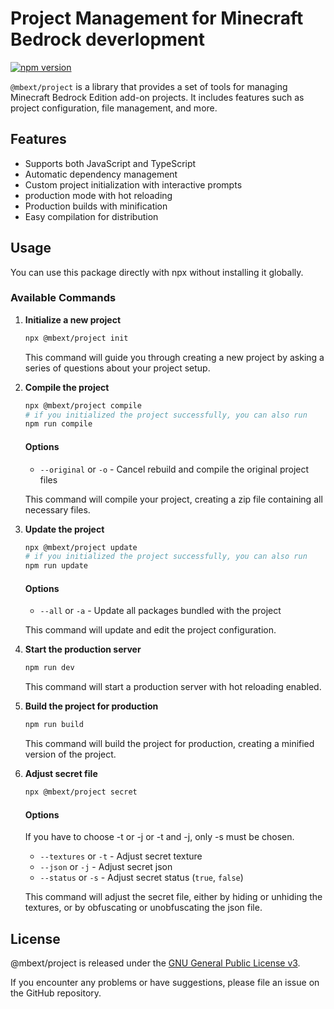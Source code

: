 # Project Management for Minecraft Bedrock deverlopment

[![npm version](https://badge.fury.io/js/%40mbext%2Fproject.svg)](https://www.npmjs.com/package/@mbext/project)

`@mbext/project` is a library that provides a set of tools for managing Minecraft Bedrock Edition add-on projects. It includes features such as project configuration, file management, and more.

## Features

- Supports both JavaScript and TypeScript
- Automatic dependency management
- Custom project initialization with interactive prompts
- production mode with hot reloading
- Production builds with minification
- Easy compilation for distribution

## Usage

You can use this package directly with npx without installing it globally.

### Available Commands

1. **Initialize a new project**

   ```bash
   npx @mbext/project init
   ```

   This command will guide you through creating a new project by asking a series of questions about your project setup.

2. **Compile the project**

   ```bash
   npx @mbext/project compile
   # if you initialized the project successfully, you can also run
   npm run compile
   ```

   #### Options

   - `--original` or `-o` - Cancel rebuild and compile the original project files

   This command will compile your project, creating a zip file containing all necessary files.

3. **Update the project**

   ```bash
   npx @mbext/project update
   # if you initialized the project successfully, you can also run
   npm run update
   ```

   #### Options

   - `--all` or `-a` - Update all packages bundled with the project

   This command will update and edit the project configuration.

4. **Start the production server**

   ```bash
   npm run dev
   ```

   This command will start a production server with hot reloading enabled.

5. **Build the project for production**

   ```bash
   npm run build
   ```

   This command will build the project for production, creating a minified version of the project.

6. **Adjust secret file**

   ```bash
   npx @mbext/project secret
   ```

   #### Options

   If you have to choose -t or -j or -t and -j, only -s must be chosen.

   - `--textures` or `-t` - Adjust secret texture
   - `--json` or `-j` - Adjust secret json
   - `--status` or `-s` - Adjust secret status (`true`, `false`)
   
   This command will adjust the secret file, either by hiding or unhiding the textures, or by obfuscating or unobfuscating the json file.

## License

@mbext/project is released under the [GNU General Public License v3](https://github.com/sausage404/mbext-project/blob/main/LICENSE).


If you encounter any problems or have suggestions, please file an issue on the GitHub repository.